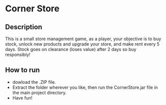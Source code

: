 # Corner Store


## Description
This is a small store management game, as a player, your objective is to
buy stock, unlock new products and upgrade your store, and make rent every 5 days. Stock goes on clearance (loses value) after 2 days
so buy responsibly!

## How to run
- dowload the .ZIP file.
- Extract the folder wherever you like, then run the CornerStore.jar file in the main project directory.
- Have fun!



